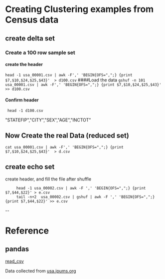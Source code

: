# Creating Clustering examples from Census data

## create delta set

### Create a 100 row sample set

#### create the header
```head -1 usa_00001.csv | awk -F',' 'BEGIN{OFS=",";} {print $7,$10,$24,$25,$43}'  > d100.csv```
####Load the data 
 ```gshuf -n 101 usa_00001.csv | awk -F',' 'BEGIN{OFS=",";} {print $7,$10,$24,$25,$43}'  >> d100.csv```
#### Confirm header 
``` head -1 d100.csv```

"STATEFIP","CITY","SEX","AGE","INCTOT"

## Now Create the real Data (reduced set)
```cat usa_00001.csv | awk -F',' 'BEGIN{OFS=",";} {print $7,$10,$24,$25,$43}'  > d.csv```




##  create echo set
create header, and fill the file after shuffle
``` 
     head -1 usa_00002.csv | awk -F ',' 'BEGIN{OFS=",";} {print $7,$44,$22}' > e.csv
     tail -n+2  usa_00002.csv | gshuf | awk -F ',' 'BEGIN{OFS=",";} {print $7,$44,$22}' >> e.csv
```
--



# Reference

## pandas 

[read_csv](http://pandas.pydata.org/pandas-docs/stable/io.html)

Data collected from [usa.ipums.org](https://usa.ipums.org/usa/)
